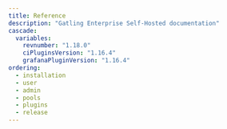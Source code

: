 ```yaml
---
title: Reference
description: "Gatling Enterprise Self-Hosted documentation"
cascade:
  variables:
    revnumber: "1.18.0"
    ciPluginsVersion: "1.16.4"
    grafanaPluginVersion: "1.16.4"
ordering:
  - installation
  - user
  - admin
  - pools
  - plugins
  - release
---
```

